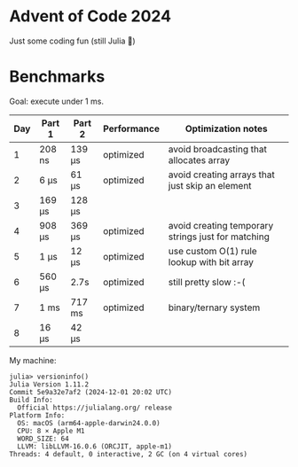 # Advent of Code 2024

Just some coding fun (still Julia 🤭)

# Benchmarks

Goal: execute under 1 ms.

| Day | Part 1 | Part 2 | Performance | Optimization notes                                 |
| --- | ------ | ------ | ----------- | -------------------------------------------------- |
| 1   | 208 ns | 139 μs | optimized   | avoid broadcasting that allocates array            |
| 2   | 6 μs   | 61 μs  | optimized   | avoid creating arrays that just skip an element    |
| 3   | 169 μs | 128 μs |             |                                                    |
| 4   | 908 μs | 369 μs | optimized   | avoid creating temporary strings just for matching |
| 5   | 1 μs   | 12 μs  | optimized   | use custom O(1) rule lookup with bit array         |
| 6   | 560 μs | 2.7s   | optimized   | still pretty slow :-(                              |
| 7   | 1 ms   | 717 ms | optimized   | binary/ternary system                              |
| 8   | 16 μs  | 42 μs  |             |                                                    |

My machine:
```
julia> versioninfo()
Julia Version 1.11.2
Commit 5e9a32e7af2 (2024-12-01 20:02 UTC)
Build Info:
  Official https://julialang.org/ release
Platform Info:
  OS: macOS (arm64-apple-darwin24.0.0)
  CPU: 8 × Apple M1
  WORD_SIZE: 64
  LLVM: libLLVM-16.0.6 (ORCJIT, apple-m1)
Threads: 4 default, 0 interactive, 2 GC (on 4 virtual cores)
```
